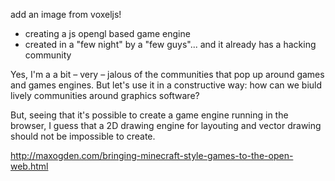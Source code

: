 add an image from voxeljs!

- creating a js opengl based game engine
- created in a "few night" by a "few guys"... and it already has a hacking community

Yes, I'm a a bit – very – jalous of the communities that pop up around games and games engines. But let's use it in a constructive way: how can we biuld lively communities around graphics software?

But, seeing that it's possible to create a game engine running in the browser, I guess that a 2D drawing engine for layouting and vector drawing should not be impossible to create.

http://maxogden.com/bringing-minecraft-style-games-to-the-open-web.html